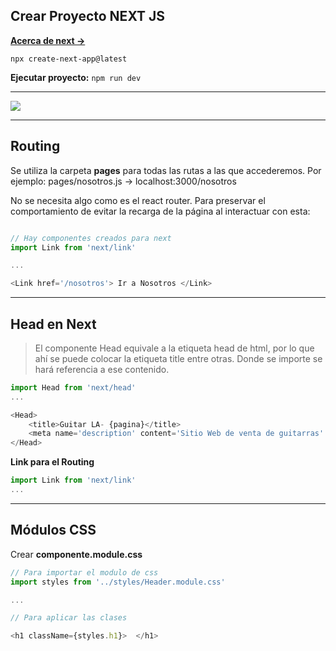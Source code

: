 
## **Crear Proyecto NEXT JS**

[**Acerca de next ->**](./ABOUT_NEXT.md)

```npx create-next-app@latest```

**Ejecutar proyecto:** ```npm run dev```

---

<img src="./doc/img/estructura.jpg"/>

---

## **Routing**

Se utiliza la carpeta **pages** para todas las rutas a las que accederemos.
Por ejemplo: pages/nosotros.js -> localhost:3000/nosotros

No se necesita algo como es el react router. Para preservar el comportamiento de evitar la recarga de la página al interactuar con esta:

```js

// Hay componentes creados para next
import Link from 'next/link'

...

<Link href='/nosotros'> Ir a Nosotros </Link>

```

---

## **Head en Next**
> El componente Head equivale a la etiqueta head de html, por lo que ahí se puede colocar la etiqueta title entre otras. 
> Donde se importe se hará referencia a ese contenido.

```js
import Head from 'next/head'
...

<Head> 
    <title>Guitar LA- {pagina}</title>
    <meta name='description' content='Sitio Web de venta de guitarras' />
</Head>
```

**Link para el Routing**
```js
import Link from 'next/link'
...

```

---

## **Módulos CSS**
Crear **componente.module.css**

```js
// Para importar el modulo de css
import styles from '../styles/Header.module.css'

...

// Para aplicar las clases

<h1 className={styles.h1}>  </h1>
```